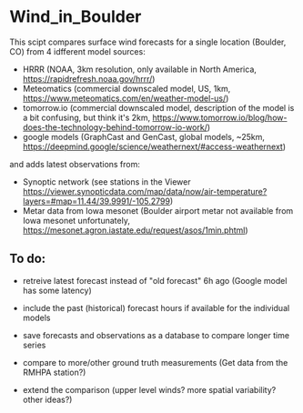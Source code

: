 # Wind_in_Boulder

This scipt compares surface wind forecasts for a single location (Boulder, CO) from 4 idfferent model sources:

- HRRR (NOAA, 3km resolution, only available in North America, https://rapidrefresh.noaa.gov/hrrr/)
- Meteomatics (commercial downscaled model, US, 1km, https://www.meteomatics.com/en/weather-model-us/)
- tomorrow.io (commercial downscaled model, description of the model is a bit confusing, but think it's 2km, https://www.tomorrow.io/blog/how-does-the-technology-behind-tomorrow-io-work/)
- google models (GraphCast and GenCast, global models, ~25km, https://deepmind.google/science/weathernext/#access-weathernext)

and adds latest observations from:
- Synoptic network (see stations in the Viewer https://viewer.synopticdata.com/map/data/now/air-temperature?layers=#map=11.44/39.9991/-105.2799)
- Metar data from Iowa mesonet (Boulder airport metar not available from Iowa mesonet unfortunately, https://mesonet.agron.iastate.edu/request/asos/1min.phtml)




To do:
------
- retreive latest forecast instead of "old forecast" 6h ago (Google model has some latency)
- include the past (historical) forecast hours if available for the individual models
- save forecasts and observations as a database to compare longer time series
- compare to more/other ground truth measurements (Get data from the RMHPA station?)

- extend the comparison (upper level winds? more spatial variability? other ideas?)

